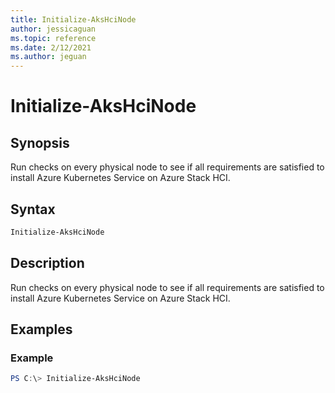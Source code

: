 ```yaml
---
title: Initialize-AksHciNode
author: jessicaguan
ms.topic: reference
ms.date: 2/12/2021
ms.author: jeguan
---
```



# Initialize-AksHciNode

## Synopsis
Run checks on every physical node to see if all requirements are satisfied to install Azure Kubernetes Service on Azure Stack HCI.

## Syntax

```powershell
Initialize-AksHciNode
```

## Description
Run checks on every physical node to see if all requirements are satisfied to install Azure Kubernetes Service on Azure Stack HCI.

## Examples

### Example
```powershell
PS C:\> Initialize-AksHciNode
```
